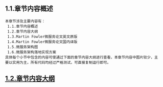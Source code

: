 
## 1.1.章节内容概述
    本章节涉及主要内容有：
     1.1.章节内容概述
     1.2.章节内容大纲
     1.3.Martin Fowler微服务论文英文原版
     1.4.Martin Fowler微服务论文国内译版
     1.5.微服务架构图
     1.6.微服务架构落地实现方案
	具体每个小节中包含的内容可使通过下面的章节内容大纲进行查看，本章节内容中图片较少，主要以实用为主，所有代码均经过严格测试，可直接复制运行即可。

## <a href="/enhance/markmap/backend/springcloud/springcloud-eureka/chapter/springcloud-eureka-outline5-chapter1.html" target="_blank">1.2.章节内容大纲</a>

<Markmap localtion="/enhance/markmap/backend/springcloud/springcloud-eureka/chapter/springcloud-eureka-outline5-chapter1.html"/>


